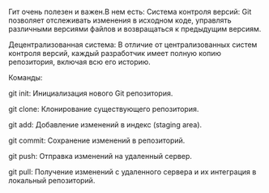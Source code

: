Гит очень полезен и важен.В нем есть:
 Система контроля версий: Git позволяет отслеживать изменения в исходном коде, управлять различными версиями файлов и возвращаться к предыдущим версиям.

Децентрализованная система: В отличие от централизованных систем контроля версий, каждый разработчик имеет полную копию репозитория, включая всю его историю.

Команды:

git init: Инициализация нового Git репозитория.

git clone: Клонирование существующего репозитория.

git add: Добавление изменений в индекс (staging area).

git commit: Сохранение изменений в репозиторий.

git push: Отправка изменений на удаленный сервер.

git pull: Получение изменений с удаленного сервера и их интеграция в локальный репозиторий.